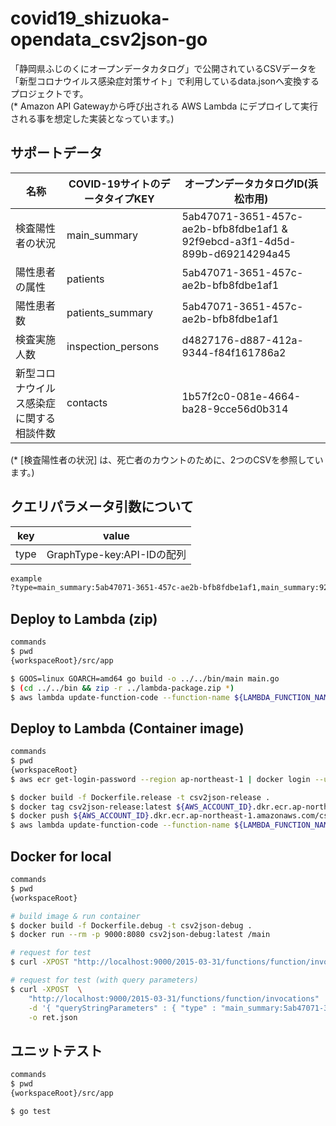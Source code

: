 # covid19_shizuoka-opendata_csv2json-go

「静岡県ふじのくにオープンデータカタログ」で公開されているCSVデータを  
「新型コロナウイルス感染症対策サイト」で利用しているdata.jsonへ変換するプロジェクトです。  
(* Amazon API Gatewayから呼び出される AWS Lambda にデプロイして実行される事を想定した実装となっています。)

## サポートデータ

| 名称 | COVID-19サイトのデータタイプKEY | オープンデータカタログID(浜松市用) |
| --- | --- | --- |
| 検査陽性者の状況 | main_summary | 5ab47071-3651-457c-ae2b-bfb8fdbe1af1 & 92f9ebcd-a3f1-4d5d-899b-d69214294a45 |
| 陽性患者の属性 | patients | 5ab47071-3651-457c-ae2b-bfb8fdbe1af1 |
| 陽性患者数 | patients_summary | 5ab47071-3651-457c-ae2b-bfb8fdbe1af1 |
| 検査実施人数 | inspection_persons| d4827176-d887-412a-9344-f84f161786a2 |
| 新型コロナウイルス感染症に関する相談件数| contacts | 1b57f2c0-081e-4664-ba28-9cce56d0b314 |

(* [検査陽性者の状況] は、死亡者のカウントのために、2つのCSVを参照しています。)

## クエリパラメータ引数について

| key | value |
| --- | --- |
| type | GraphType-key:API-IDの配列 |

```bash
example
?type=main_summary:5ab47071-3651-457c-ae2b-bfb8fdbe1af1,main_summary:92f9ebcd-a3f1-4d5d-899b-d69214294a45,patients:5ab47071-3651-457c-ae2b-bfb8fdbe1af1,patients_summary:5ab47071-3651-457c-ae2b-bfb8fdbe1af1,inspection_persons:d4827176-d887-412a-9344-f84f161786a2,contacts:1b57f2c0-081e-4664-ba28-9cce56d0b314
```

## Deploy to Lambda (zip)

```bash
commands
$ pwd
{workspaceRoot}/src/app

$ GOOS=linux GOARCH=amd64 go build -o ../../bin/main main.go
$ (cd ../../bin && zip -r ../lambda-package.zip *)
$ aws lambda update-function-code --function-name ${LAMBDA_FUNCTION_NAME} --zip-file fileb://../../lambda-package.zip
```

## Deploy to Lambda (Container image)

```bash
commands
$ pwd
{workspaceRoot}
$ aws ecr get-login-password --region ap-northeast-1 | docker login --username AWS --password-stdin ${AWS_ACCOUNT_ID}.dkr.ecr.ap-northeast-1.amazonaws.com

$ docker build -f Dockerfile.release -t csv2json-release .
$ docker tag csv2json-release:latest ${AWS_ACCOUNT_ID}.dkr.ecr.ap-northeast-1.amazonaws.com/csv2json:latest
$ docker push ${AWS_ACCOUNT_ID}.dkr.ecr.ap-northeast-1.amazonaws.com/csv2json:latest
$ aws lambda update-function-code --function-name ${LAMBDA_FUNCTION_NAME} --image-uri ${AWS_ACCOUNT_ID}.dkr.ecr.ap-northeast-1.amazonaws.com/csv2json:latest
```

## Docker for local

```bash
commands
$ pwd
{workspaceRoot}

# build image & run container
$ docker build -f Dockerfile.debug -t csv2json-debug .
$ docker run --rm -p 9000:8080 csv2json-debug:latest /main

# request for test
$ curl -XPOST "http://localhost:9000/2015-03-31/functions/function/invocations" -d '{}' -o ret.json

# request for test (with query parameters)
$ curl -XPOST  \
    "http://localhost:9000/2015-03-31/functions/function/invocations"  \
    -d '{ "queryStringParameters" : { "type" : "main_summary:5ab47071-3651-457c-ae2b-bfb8fdbe1af1" } }' \
    -o ret.json
```

## ユニットテスト

```bash
commands
$ pwd
{workspaceRoot}/src/app

$ go test
```
